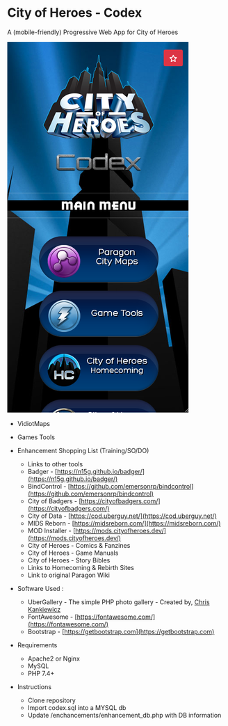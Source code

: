 # City of Heroes - Codex

A (mobile-friendly) Progressive Web App for City of Heroes

![image](./images/main_screen.png)

- VidiotMaps
- Games Tools
- Enhancement Shopping List (Training/SO/DO)
    - Links to other tools
    - Badger - [https://n15g.github.io/badger/](https://n15g.github.io/badger/)
    - BindControl - [https://github.com/emersonrp/bindcontrol](https://github.com/emersonrp/bindcontrol)
    - City of Badgers - [https://cityofbadgers.com/](https://cityofbadgers.com/)
    - City of Data - [https://cod.uberguy.net/](https://cod.uberguy.net/)
    - MIDS Reborn - [https://midsreborn.com/](https://midsreborn.com/)
    - MOD Installer - [https://mods.cityofheroes.dev/](https://mods.cityofheroes.dev/)
    - City of Heroes - Comics & Fanzines
    - City of Heroes - Game Manuals
    - City of Heroes - Story Bibles
    - Links to Homecoming & Rebirth Sites
    - Link to original Paragon Wiki

- Software Used :
  - UberGallery - The simple PHP photo gallery - Created by, [Chris Kankiewicz](http://www.ChrisKankiewicz.com)
  - FontAwesome - [https://fontawesome.com/](https://fontawesome.com/)
  - Bootstrap - [https://getbootstrap.com](https://getbootstrap.com)

- Requirements
  - Apache2 or Nginx
  - MySQL
  - PHP 7.4+

- Instructions
  - Clone repository
  - Import codex.sql into a MYSQL db
  - Update /enchancements/enhancement_db.php with DB information
